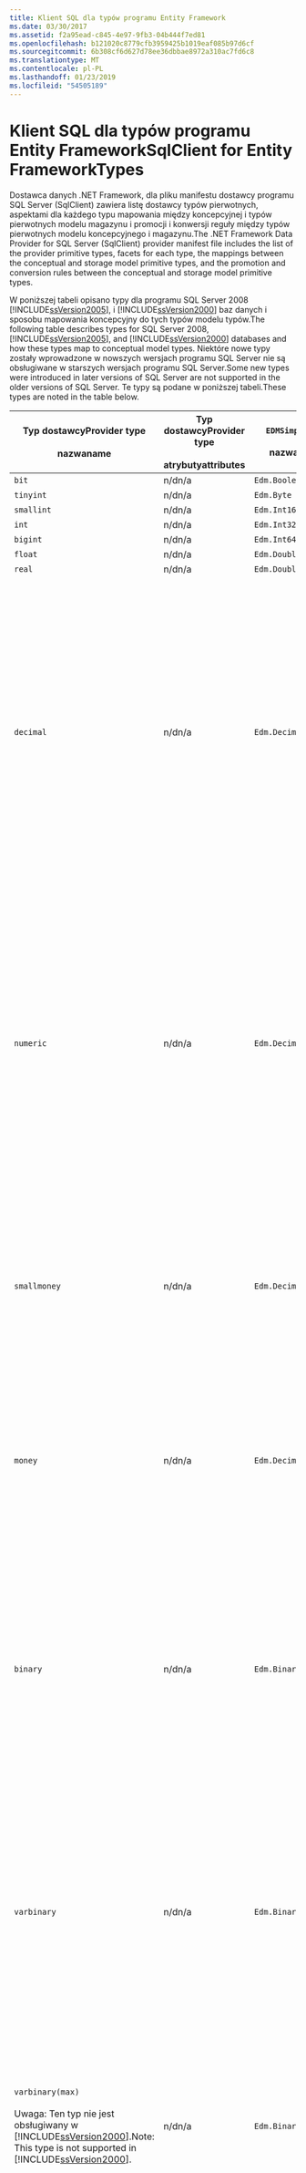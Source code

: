 ```yaml
---
title: Klient SQL dla typów programu Entity Framework
ms.date: 03/30/2017
ms.assetid: f2a95ead-c845-4e97-9fb3-04b444f7ed81
ms.openlocfilehash: b121020c8779cfb3959425b1019eaf085b97d6cf
ms.sourcegitcommit: 6b308cf6d627d78ee36dbbae8972a310ac7fd6c8
ms.translationtype: MT
ms.contentlocale: pl-PL
ms.lasthandoff: 01/23/2019
ms.locfileid: "54505189"
---
```

# <a name="sqlclient-for-entity-frameworktypes"></a><span data-ttu-id="f4da4-102">Klient SQL dla typów programu Entity Framework</span><span class="sxs-lookup"><span data-stu-id="f4da4-102">SqlClient for Entity FrameworkTypes</span></span>
<span data-ttu-id="f4da4-103">Dostawca danych .NET Framework, dla pliku manifestu dostawcy programu SQL Server (SqlClient) zawiera listę dostawcy typów pierwotnych, aspektami dla każdego typu mapowania między koncepcyjnej i typów pierwotnych modelu magazynu i promocji i konwersji reguły między typów pierwotnych modelu koncepcyjnego i magazynu.</span><span class="sxs-lookup"><span data-stu-id="f4da4-103">The .NET Framework Data Provider for SQL Server (SqlClient) provider manifest file includes the list of the provider primitive types, facets for each type, the mappings between the conceptual and storage model primitive types, and the promotion and conversion rules between the conceptual and storage model primitive types.</span></span>  
  
 <span data-ttu-id="f4da4-104">W poniższej tabeli opisano typy dla programu SQL Server 2008 [!INCLUDE[ssVersion2005](../../../../../includes/ssversion2005-md.md)], i [!INCLUDE[ssVersion2000](../../../../../includes/ssversion2000-md.md)] baz danych i sposobu mapowania koncepcyjny do tych typów modelu typów.</span><span class="sxs-lookup"><span data-stu-id="f4da4-104">The following table describes types for SQL Server 2008, [!INCLUDE[ssVersion2005](../../../../../includes/ssversion2005-md.md)], and [!INCLUDE[ssVersion2000](../../../../../includes/ssversion2000-md.md)] databases and how these types map to conceptual model types.</span></span> <span data-ttu-id="f4da4-105">Niektóre nowe typy zostały wprowadzone w nowszych wersjach programu SQL Server nie są obsługiwane w starszych wersjach programu SQL Server.</span><span class="sxs-lookup"><span data-stu-id="f4da4-105">Some new types were introduced in later versions of SQL Server are not supported in the older versions of SQL Server.</span></span> <span data-ttu-id="f4da4-106">Te typy są podane w poniższej tabeli.</span><span class="sxs-lookup"><span data-stu-id="f4da4-106">These types are noted in the table below.</span></span>  
  
|<span data-ttu-id="f4da4-107">Typ dostawcy</span><span class="sxs-lookup"><span data-stu-id="f4da4-107">Provider type</span></span><br /><br /> <span data-ttu-id="f4da4-108">nazwa</span><span class="sxs-lookup"><span data-stu-id="f4da4-108">name</span></span>|<span data-ttu-id="f4da4-109">Typ dostawcy</span><span class="sxs-lookup"><span data-stu-id="f4da4-109">Provider type</span></span><br /><br /> <span data-ttu-id="f4da4-110">atrybuty</span><span class="sxs-lookup"><span data-stu-id="f4da4-110">attributes</span></span>|`EDMSimpleType`<br /><br /> <span data-ttu-id="f4da4-111">nazwa</span><span class="sxs-lookup"><span data-stu-id="f4da4-111">name</span></span>|<span data-ttu-id="f4da4-112">Aspektami</span><span class="sxs-lookup"><span data-stu-id="f4da4-112">Facets</span></span>|  
|----------------------------|----------------------------------|------------------------------|------------|  
|`bit`|<span data-ttu-id="f4da4-113">n/d</span><span class="sxs-lookup"><span data-stu-id="f4da4-113">n/a</span></span>|`Edm.Boolean`|<span data-ttu-id="f4da4-114">n/d</span><span class="sxs-lookup"><span data-stu-id="f4da4-114">n/a</span></span>|  
|`tinyint`|<span data-ttu-id="f4da4-115">n/d</span><span class="sxs-lookup"><span data-stu-id="f4da4-115">n/a</span></span>|`Edm.Byte`|<span data-ttu-id="f4da4-116">n/d</span><span class="sxs-lookup"><span data-stu-id="f4da4-116">n/a</span></span>|  
|`smallint`|<span data-ttu-id="f4da4-117">n/d</span><span class="sxs-lookup"><span data-stu-id="f4da4-117">n/a</span></span>|`Edm.Int16`|<span data-ttu-id="f4da4-118">n/d</span><span class="sxs-lookup"><span data-stu-id="f4da4-118">n/a</span></span>|  
|`int`|<span data-ttu-id="f4da4-119">n/d</span><span class="sxs-lookup"><span data-stu-id="f4da4-119">n/a</span></span>|`Edm.Int32`|<span data-ttu-id="f4da4-120">n/d</span><span class="sxs-lookup"><span data-stu-id="f4da4-120">n/a</span></span>|  
|`bigint`|<span data-ttu-id="f4da4-121">n/d</span><span class="sxs-lookup"><span data-stu-id="f4da4-121">n/a</span></span>|`Edm.Int64`|<span data-ttu-id="f4da4-122">n/d</span><span class="sxs-lookup"><span data-stu-id="f4da4-122">n/a</span></span>|  
|`float`|<span data-ttu-id="f4da4-123">n/d</span><span class="sxs-lookup"><span data-stu-id="f4da4-123">n/a</span></span>|`Edm.Double`|<span data-ttu-id="f4da4-124">n/d</span><span class="sxs-lookup"><span data-stu-id="f4da4-124">n/a</span></span>|  
|`real`|<span data-ttu-id="f4da4-125">n/d</span><span class="sxs-lookup"><span data-stu-id="f4da4-125">n/a</span></span>|`Edm.Double`|<span data-ttu-id="f4da4-126">n/d</span><span class="sxs-lookup"><span data-stu-id="f4da4-126">n/a</span></span>|  
|`decimal`|<span data-ttu-id="f4da4-127">n/d</span><span class="sxs-lookup"><span data-stu-id="f4da4-127">n/a</span></span>|`Edm.Decimal`|<span data-ttu-id="f4da4-128">Dokładność:</span><span class="sxs-lookup"><span data-stu-id="f4da4-128">Precision:</span></span><br /><br /> <span data-ttu-id="f4da4-129">-Minimalne: 1</span><span class="sxs-lookup"><span data-stu-id="f4da4-129">- Minimum: 1</span></span><br /><br /> <span data-ttu-id="f4da4-130">– Maksymalna liczba: 38</span><span class="sxs-lookup"><span data-stu-id="f4da4-130">- Maximum: 38</span></span><br /><br /> <span data-ttu-id="f4da4-131">— Wartość domyślna: 18</span><span class="sxs-lookup"><span data-stu-id="f4da4-131">- Default: 18</span></span><br /><br /> <span data-ttu-id="f4da4-132">-Stałe: False</span><span class="sxs-lookup"><span data-stu-id="f4da4-132">- Constant: False</span></span><br /><br /> <span data-ttu-id="f4da4-133">Skala:</span><span class="sxs-lookup"><span data-stu-id="f4da4-133">Scale:</span></span><br /><br /> <span data-ttu-id="f4da4-134">-Minimalne: 0</span><span class="sxs-lookup"><span data-stu-id="f4da4-134">- Minimum: 0</span></span><br /><br /> <span data-ttu-id="f4da4-135">– Maksymalna liczba: 38</span><span class="sxs-lookup"><span data-stu-id="f4da4-135">- Maximum: 38</span></span><br /><br /> <span data-ttu-id="f4da4-136">— Wartość domyślna: 0</span><span class="sxs-lookup"><span data-stu-id="f4da4-136">- Default: 0</span></span><br /><br /> <span data-ttu-id="f4da4-137">-Stałe: False</span><span class="sxs-lookup"><span data-stu-id="f4da4-137">- Constant: False</span></span>|  
|`numeric`|<span data-ttu-id="f4da4-138">n/d</span><span class="sxs-lookup"><span data-stu-id="f4da4-138">n/a</span></span>|`Edm.Decimal`|<span data-ttu-id="f4da4-139">Dokładność:</span><span class="sxs-lookup"><span data-stu-id="f4da4-139">Precision:</span></span><br /><br /> <span data-ttu-id="f4da4-140">-Minimalne: 1</span><span class="sxs-lookup"><span data-stu-id="f4da4-140">- Minimum: 1</span></span><br /><br /> <span data-ttu-id="f4da4-141">– Maksymalna liczba: 38</span><span class="sxs-lookup"><span data-stu-id="f4da4-141">- Maximum: 38</span></span><br /><br /> <span data-ttu-id="f4da4-142">— Wartość domyślna: 18</span><span class="sxs-lookup"><span data-stu-id="f4da4-142">- Default: 18</span></span><br /><br /> <span data-ttu-id="f4da4-143">-Stałe: False</span><span class="sxs-lookup"><span data-stu-id="f4da4-143">- Constant: False</span></span><br /><br /> <span data-ttu-id="f4da4-144">Skala:</span><span class="sxs-lookup"><span data-stu-id="f4da4-144">Scale:</span></span><br /><br /> <span data-ttu-id="f4da4-145">-Minimalne: 0</span><span class="sxs-lookup"><span data-stu-id="f4da4-145">- Minimum: 0</span></span><br /><br /> <span data-ttu-id="f4da4-146">– Maksymalna liczba: 38</span><span class="sxs-lookup"><span data-stu-id="f4da4-146">- Maximum: 38</span></span><br /><br /> <span data-ttu-id="f4da4-147">— Wartość domyślna: 0</span><span class="sxs-lookup"><span data-stu-id="f4da4-147">- Default: 0</span></span><br /><br /> <span data-ttu-id="f4da4-148">-Stałe: False</span><span class="sxs-lookup"><span data-stu-id="f4da4-148">- Constant: False</span></span>|  
|`smallmoney`|<span data-ttu-id="f4da4-149">n/d</span><span class="sxs-lookup"><span data-stu-id="f4da4-149">n/a</span></span>|`Edm.Decimal`|<span data-ttu-id="f4da4-150">Dokładność:</span><span class="sxs-lookup"><span data-stu-id="f4da4-150">Precision:</span></span><br /><br /> <span data-ttu-id="f4da4-151">— Wartość domyślna: 10</span><span class="sxs-lookup"><span data-stu-id="f4da4-151">- Default: 10</span></span><br /><br /> <span data-ttu-id="f4da4-152">-Stałe: Prawda</span><span class="sxs-lookup"><span data-stu-id="f4da4-152">- Constant: True</span></span><br /><br /> <span data-ttu-id="f4da4-153">Skala:</span><span class="sxs-lookup"><span data-stu-id="f4da4-153">Scale:</span></span><br /><br /> <span data-ttu-id="f4da4-154">— Wartość domyślna: 4</span><span class="sxs-lookup"><span data-stu-id="f4da4-154">- Default: 4</span></span><br /><br /> <span data-ttu-id="f4da4-155">-Stałe: Prawda</span><span class="sxs-lookup"><span data-stu-id="f4da4-155">- Constant: True</span></span>|  
|`money`|<span data-ttu-id="f4da4-156">n/d</span><span class="sxs-lookup"><span data-stu-id="f4da4-156">n/a</span></span>|`Edm.Decimal`|<span data-ttu-id="f4da4-157">Dokładność:</span><span class="sxs-lookup"><span data-stu-id="f4da4-157">Precision:</span></span><br /><br /> <span data-ttu-id="f4da4-158">— Wartość domyślna: 19</span><span class="sxs-lookup"><span data-stu-id="f4da4-158">- Default: 19</span></span><br /><br /> <span data-ttu-id="f4da4-159">-Stałe: Prawda</span><span class="sxs-lookup"><span data-stu-id="f4da4-159">- Constant: True</span></span><br /><br /> <span data-ttu-id="f4da4-160">Skala:</span><span class="sxs-lookup"><span data-stu-id="f4da4-160">Scale:</span></span><br /><br /> <span data-ttu-id="f4da4-161">— Wartość domyślna: 4</span><span class="sxs-lookup"><span data-stu-id="f4da4-161">- Default: 4</span></span><br /><br /> <span data-ttu-id="f4da4-162">-Stałe: Prawda</span><span class="sxs-lookup"><span data-stu-id="f4da4-162">- Constant: True</span></span>|  
|`binary`|<span data-ttu-id="f4da4-163">n/d</span><span class="sxs-lookup"><span data-stu-id="f4da4-163">n/a</span></span>|`Edm.Binary`|<span data-ttu-id="f4da4-164">MaxLength:</span><span class="sxs-lookup"><span data-stu-id="f4da4-164">MaxLength:</span></span><br /><br /> <span data-ttu-id="f4da4-165">-Minimalne: 1</span><span class="sxs-lookup"><span data-stu-id="f4da4-165">- Minimum: 1</span></span><br /><br /> <span data-ttu-id="f4da4-166">– Maksymalna liczba: 8000</span><span class="sxs-lookup"><span data-stu-id="f4da4-166">- Maximum: 8000</span></span><br /><br /> <span data-ttu-id="f4da4-167">— Wartość domyślna: 8000</span><span class="sxs-lookup"><span data-stu-id="f4da4-167">- Default: 8000</span></span><br /><br /> <span data-ttu-id="f4da4-168">-Stałe: False</span><span class="sxs-lookup"><span data-stu-id="f4da4-168">- Constant: False</span></span><br /><br /> <span data-ttu-id="f4da4-169">FixedLength:</span><span class="sxs-lookup"><span data-stu-id="f4da4-169">FixedLength:</span></span><br /><br /> <span data-ttu-id="f4da4-170">— Wartość domyślna: Prawda</span><span class="sxs-lookup"><span data-stu-id="f4da4-170">- Default: True</span></span><br /><br /> <span data-ttu-id="f4da4-171">-Stałe: Prawda</span><span class="sxs-lookup"><span data-stu-id="f4da4-171">- Constant: True</span></span>|  
|`varbinary`|<span data-ttu-id="f4da4-172">n/d</span><span class="sxs-lookup"><span data-stu-id="f4da4-172">n/a</span></span>|`Edm.Binary`|<span data-ttu-id="f4da4-173">MaxLength:</span><span class="sxs-lookup"><span data-stu-id="f4da4-173">MaxLength:</span></span><br /><br /> <span data-ttu-id="f4da4-174">-Minimalne: 1</span><span class="sxs-lookup"><span data-stu-id="f4da4-174">- Minimum: 1</span></span><br /><br /> <span data-ttu-id="f4da4-175">– Maksymalna liczba: 8000</span><span class="sxs-lookup"><span data-stu-id="f4da4-175">- Maximum: 8000</span></span><br /><br /> <span data-ttu-id="f4da4-176">— Wartość domyślna: 8000</span><span class="sxs-lookup"><span data-stu-id="f4da4-176">- Default: 8000</span></span><br /><br /> <span data-ttu-id="f4da4-177">-Stałe: False</span><span class="sxs-lookup"><span data-stu-id="f4da4-177">- Constant: False</span></span><br /><br /> <span data-ttu-id="f4da4-178">FixedLength:</span><span class="sxs-lookup"><span data-stu-id="f4da4-178">FixedLength:</span></span><br /><br /> <span data-ttu-id="f4da4-179">— Wartość domyślna: False</span><span class="sxs-lookup"><span data-stu-id="f4da4-179">- Default: False</span></span><br /><br /> <span data-ttu-id="f4da4-180">-Stałe: Prawda</span><span class="sxs-lookup"><span data-stu-id="f4da4-180">- Constant: True</span></span>|  
|`varbinary(max)`<br /><br /> <span data-ttu-id="f4da4-181">Uwaga: Ten typ nie jest obsługiwany w [!INCLUDE[ssVersion2000](../../../../../includes/ssversion2000-md.md)].</span><span class="sxs-lookup"><span data-stu-id="f4da4-181">Note: This type is not supported in [!INCLUDE[ssVersion2000](../../../../../includes/ssversion2000-md.md)].</span></span>|<span data-ttu-id="f4da4-182">n/d</span><span class="sxs-lookup"><span data-stu-id="f4da4-182">n/a</span></span>|`Edm.Binary`|<span data-ttu-id="f4da4-183">MaxLength:</span><span class="sxs-lookup"><span data-stu-id="f4da4-183">MaxLength:</span></span><br /><br /> <span data-ttu-id="f4da4-184">— Wartość domyślna: 214748364780</span><span class="sxs-lookup"><span data-stu-id="f4da4-184">- Default: 214748364780</span></span><br /><br /> <span data-ttu-id="f4da4-185">-Stałe: Prawda</span><span class="sxs-lookup"><span data-stu-id="f4da4-185">- Constant: True</span></span><br /><br /> <span data-ttu-id="f4da4-186">FixedLength:</span><span class="sxs-lookup"><span data-stu-id="f4da4-186">FixedLength:</span></span><br /><br /> <span data-ttu-id="f4da4-187">— Wartość domyślna: False</span><span class="sxs-lookup"><span data-stu-id="f4da4-187">- Default: False</span></span><br /><br /> <span data-ttu-id="f4da4-188">-Stałe: Prawda</span><span class="sxs-lookup"><span data-stu-id="f4da4-188">- Constant: True</span></span>|  
|`image`|<span data-ttu-id="f4da4-189">n/d</span><span class="sxs-lookup"><span data-stu-id="f4da4-189">n/a</span></span>|`Edm.Binary`|<span data-ttu-id="f4da4-190">MaxLength:</span><span class="sxs-lookup"><span data-stu-id="f4da4-190">MaxLength:</span></span><br /><br /> <span data-ttu-id="f4da4-191">— Wartość domyślna: 2147483647</span><span class="sxs-lookup"><span data-stu-id="f4da4-191">- Default: 2147483647</span></span><br /><br /> <span data-ttu-id="f4da4-192">-Stałe: Prawda</span><span class="sxs-lookup"><span data-stu-id="f4da4-192">- Constant: True</span></span><br /><br /> <span data-ttu-id="f4da4-193">FixedLength:</span><span class="sxs-lookup"><span data-stu-id="f4da4-193">FixedLength:</span></span><br /><br /> <span data-ttu-id="f4da4-194">— Wartość domyślna: False</span><span class="sxs-lookup"><span data-stu-id="f4da4-194">- Default: False</span></span><br /><br /> <span data-ttu-id="f4da4-195">-Stałe: Prawda</span><span class="sxs-lookup"><span data-stu-id="f4da4-195">- Constant: True</span></span>|  
|`timestamp`|<span data-ttu-id="f4da4-196">n/d</span><span class="sxs-lookup"><span data-stu-id="f4da4-196">n/a</span></span>|`Edm.Binary`|<span data-ttu-id="f4da4-197">MaxLength:</span><span class="sxs-lookup"><span data-stu-id="f4da4-197">MaxLength:</span></span><br /><br /> <span data-ttu-id="f4da4-198">— Wartość domyślna: 8</span><span class="sxs-lookup"><span data-stu-id="f4da4-198">- Default: 8</span></span><br /><br /> <span data-ttu-id="f4da4-199">-Stałe: Prawda</span><span class="sxs-lookup"><span data-stu-id="f4da4-199">- Constant: True</span></span><br /><br /> <span data-ttu-id="f4da4-200">FixedLength:</span><span class="sxs-lookup"><span data-stu-id="f4da4-200">FixedLength:</span></span><br /><br /> <span data-ttu-id="f4da4-201">— Wartość domyślna: Prawda</span><span class="sxs-lookup"><span data-stu-id="f4da4-201">- Default: True</span></span><br /><br /> <span data-ttu-id="f4da4-202">-Stałe: Prawda</span><span class="sxs-lookup"><span data-stu-id="f4da4-202">- Constant: True</span></span>|  
|`rowversion`|<span data-ttu-id="f4da4-203">n/d</span><span class="sxs-lookup"><span data-stu-id="f4da4-203">n/a</span></span>|`Edm.Binary`|<span data-ttu-id="f4da4-204">MaxLength:</span><span class="sxs-lookup"><span data-stu-id="f4da4-204">MaxLength:</span></span><br /><br /> <span data-ttu-id="f4da4-205">— Wartość domyślna: 8</span><span class="sxs-lookup"><span data-stu-id="f4da4-205">- Default: 8</span></span><br /><br /> <span data-ttu-id="f4da4-206">-Stałe: Prawda</span><span class="sxs-lookup"><span data-stu-id="f4da4-206">- Constant: True</span></span><br /><br /> <span data-ttu-id="f4da4-207">FixedLength:</span><span class="sxs-lookup"><span data-stu-id="f4da4-207">FixedLength:</span></span><br /><br /> <span data-ttu-id="f4da4-208">— Wartość domyślna: Prawda</span><span class="sxs-lookup"><span data-stu-id="f4da4-208">- Default: True</span></span><br /><br /> <span data-ttu-id="f4da4-209">-Stałe: Prawda</span><span class="sxs-lookup"><span data-stu-id="f4da4-209">- Constant: True</span></span>|  
|`smalldatetime`|<span data-ttu-id="f4da4-210">n/d</span><span class="sxs-lookup"><span data-stu-id="f4da4-210">n/a</span></span>|`Edm.DateTime`|<span data-ttu-id="f4da4-211">Dokładność:</span><span class="sxs-lookup"><span data-stu-id="f4da4-211">Precision:</span></span><br /><br /> <span data-ttu-id="f4da4-212">— Wartość domyślna: 0</span><span class="sxs-lookup"><span data-stu-id="f4da4-212">- Default: 0</span></span><br /><br /> <span data-ttu-id="f4da4-213">-Stałe: Prawda</span><span class="sxs-lookup"><span data-stu-id="f4da4-213">- Constant: True</span></span>|  
|`datetime`|<span data-ttu-id="f4da4-214">n/d</span><span class="sxs-lookup"><span data-stu-id="f4da4-214">n/a</span></span>|`Edm.DateTime`|<span data-ttu-id="f4da4-215">Dokładność:</span><span class="sxs-lookup"><span data-stu-id="f4da4-215">Precision:</span></span><br /><br /> <span data-ttu-id="f4da4-216">— Wartość domyślna: 3</span><span class="sxs-lookup"><span data-stu-id="f4da4-216">- Default: 3</span></span><br /><br /> <span data-ttu-id="f4da4-217">-Stałe: Prawda</span><span class="sxs-lookup"><span data-stu-id="f4da4-217">- Constant: True</span></span>|  
|`date`<br /><br /> <span data-ttu-id="f4da4-218">Uwaga: Ten typ nie jest obsługiwany w programie SQL Server 2005 i SQL Server 2000.</span><span class="sxs-lookup"><span data-stu-id="f4da4-218">Note: This type is not supported in SQL Server 2005 and SQL Server 2000.</span></span>|<span data-ttu-id="f4da4-219">n/d</span><span class="sxs-lookup"><span data-stu-id="f4da4-219">n/a</span></span>|`Edm.DateTime`|<span data-ttu-id="f4da4-220">Dokładność:</span><span class="sxs-lookup"><span data-stu-id="f4da4-220">Precision:</span></span><br /><br /> <span data-ttu-id="f4da4-221">— Wartość domyślna: 0</span><span class="sxs-lookup"><span data-stu-id="f4da4-221">- Default: 0</span></span><br /><br /> <span data-ttu-id="f4da4-222">-Stałe: False</span><span class="sxs-lookup"><span data-stu-id="f4da4-222">- Constant: False</span></span>|  
|`time`<br /><br /> <span data-ttu-id="f4da4-223">Uwaga: Ten typ nie jest obsługiwany w programie SQL Server 2005 i SQL Server 2000.</span><span class="sxs-lookup"><span data-stu-id="f4da4-223">Note: This type is not supported in SQL Server 2005 and SQL Server 2000.</span></span>|<span data-ttu-id="f4da4-224">n/d</span><span class="sxs-lookup"><span data-stu-id="f4da4-224">n/a</span></span>|`Edm.Time`|<span data-ttu-id="f4da4-225">Dokładność:</span><span class="sxs-lookup"><span data-stu-id="f4da4-225">Precision:</span></span><br /><br /> <span data-ttu-id="f4da4-226">— Wartość domyślna: 7</span><span class="sxs-lookup"><span data-stu-id="f4da4-226">- Default: 7</span></span><br /><br /> <span data-ttu-id="f4da4-227">-Stałe: False</span><span class="sxs-lookup"><span data-stu-id="f4da4-227">- Constant: False</span></span>|  
|`datetime2`<br /><br /> <span data-ttu-id="f4da4-228">Uwaga: Ten typ nie jest obsługiwany w programie SQL Server 2005 i SQL Server 2000.</span><span class="sxs-lookup"><span data-stu-id="f4da4-228">Note: This type is not supported in SQL Server 2005 and SQL Server 2000.</span></span>|<span data-ttu-id="f4da4-229">n/d</span><span class="sxs-lookup"><span data-stu-id="f4da4-229">n/a</span></span>|`Edm.DateTime`|<span data-ttu-id="f4da4-230">Dokładność:</span><span class="sxs-lookup"><span data-stu-id="f4da4-230">Precision:</span></span><br /><br /> <span data-ttu-id="f4da4-231">— Wartość domyślna: 7</span><span class="sxs-lookup"><span data-stu-id="f4da4-231">- Default: 7</span></span><br /><br /> <span data-ttu-id="f4da4-232">-Stałe: False</span><span class="sxs-lookup"><span data-stu-id="f4da4-232">- Constant: False</span></span>|  
|`datetimeoffset`<br /><br /> <span data-ttu-id="f4da4-233">Uwaga: Ten typ nie jest obsługiwany w programie SQL Server 2005 i SQL Server 2000.</span><span class="sxs-lookup"><span data-stu-id="f4da4-233">Note: This type is not supported in SQL Server 2005 and SQL Server 2000.</span></span>|<span data-ttu-id="f4da4-234">n/d</span><span class="sxs-lookup"><span data-stu-id="f4da4-234">n/a</span></span>|`Edm.DateTimeOffset`|<span data-ttu-id="f4da4-235">Dokładność:</span><span class="sxs-lookup"><span data-stu-id="f4da4-235">Precision:</span></span><br /><br /> <span data-ttu-id="f4da4-236">— Wartość domyślna: 7</span><span class="sxs-lookup"><span data-stu-id="f4da4-236">- Default: 7</span></span><br /><br /> <span data-ttu-id="f4da4-237">-Stałe: False</span><span class="sxs-lookup"><span data-stu-id="f4da4-237">- Constant: False</span></span>|  
|`nvarchar`<br /><br /> <span data-ttu-id="f4da4-238">Uwaga: Ten typ nie jest obsługiwany w [!INCLUDE[ssVersion2000](../../../../../includes/ssversion2000-md.md)].</span><span class="sxs-lookup"><span data-stu-id="f4da4-238">Note: This type is not supported in [!INCLUDE[ssVersion2000](../../../../../includes/ssversion2000-md.md)].</span></span>|<span data-ttu-id="f4da4-239">n/d</span><span class="sxs-lookup"><span data-stu-id="f4da4-239">n/a</span></span>|`Edm.String`|<span data-ttu-id="f4da4-240">MaxLength:</span><span class="sxs-lookup"><span data-stu-id="f4da4-240">MaxLength:</span></span><br /><br /> <span data-ttu-id="f4da4-241">-Minimalne: 1</span><span class="sxs-lookup"><span data-stu-id="f4da4-241">- Minimum: 1</span></span><br /><br /> <span data-ttu-id="f4da4-242">– Maksymalna liczba: 4000</span><span class="sxs-lookup"><span data-stu-id="f4da4-242">- Maximum: 4000</span></span><br /><br /> <span data-ttu-id="f4da4-243">— Wartość domyślna: 4000</span><span class="sxs-lookup"><span data-stu-id="f4da4-243">- Default: 4000</span></span><br /><br /> <span data-ttu-id="f4da4-244">-Stałe: False</span><span class="sxs-lookup"><span data-stu-id="f4da4-244">- Constant: False</span></span><br /><br /> <span data-ttu-id="f4da4-245">Unicode:</span><span class="sxs-lookup"><span data-stu-id="f4da4-245">Unicode:</span></span><br /><br /> <span data-ttu-id="f4da4-246">— Wartość domyślna: Prawda</span><span class="sxs-lookup"><span data-stu-id="f4da4-246">- Default: True</span></span><br /><br /> <span data-ttu-id="f4da4-247">-Stałe: Prawda</span><span class="sxs-lookup"><span data-stu-id="f4da4-247">- Constant: True</span></span><br /><br /> <span data-ttu-id="f4da4-248">FixedLength:</span><span class="sxs-lookup"><span data-stu-id="f4da4-248">FixedLength:</span></span><br /><br /> <span data-ttu-id="f4da4-249">— Wartość domyślna: False</span><span class="sxs-lookup"><span data-stu-id="f4da4-249">- Default: False</span></span><br /><br /> <span data-ttu-id="f4da4-250">-Stałe: Prawda</span><span class="sxs-lookup"><span data-stu-id="f4da4-250">- Constant: True</span></span>|  
|`varchar`<br /><br /> <span data-ttu-id="f4da4-251">Uwaga: Ten typ nie jest obsługiwany w [!INCLUDE[ssVersion2000](../../../../../includes/ssversion2000-md.md)].</span><span class="sxs-lookup"><span data-stu-id="f4da4-251">Note: This type is not supported in [!INCLUDE[ssVersion2000](../../../../../includes/ssversion2000-md.md)].</span></span>|<span data-ttu-id="f4da4-252">n/d</span><span class="sxs-lookup"><span data-stu-id="f4da4-252">n/a</span></span>|`Edm.String`|<span data-ttu-id="f4da4-253">MaxLength:</span><span class="sxs-lookup"><span data-stu-id="f4da4-253">MaxLength:</span></span><br /><br /> <span data-ttu-id="f4da4-254">-Minimalne: 1</span><span class="sxs-lookup"><span data-stu-id="f4da4-254">- Minimum: 1</span></span><br /><br /> <span data-ttu-id="f4da4-255">– Maksymalna liczba: 8000</span><span class="sxs-lookup"><span data-stu-id="f4da4-255">- Maximum: 8000</span></span><br /><br /> <span data-ttu-id="f4da4-256">— Wartość domyślna: 8000</span><span class="sxs-lookup"><span data-stu-id="f4da4-256">- Default: 8000</span></span><br /><br /> <span data-ttu-id="f4da4-257">-Stałe: False</span><span class="sxs-lookup"><span data-stu-id="f4da4-257">- Constant: False</span></span><br /><br /> <span data-ttu-id="f4da4-258">Unicode:</span><span class="sxs-lookup"><span data-stu-id="f4da4-258">Unicode:</span></span><br /><br /> <span data-ttu-id="f4da4-259">— Wartość domyślna: False</span><span class="sxs-lookup"><span data-stu-id="f4da4-259">- Default: False</span></span><br /><br /> <span data-ttu-id="f4da4-260">-Stałe: Prawda</span><span class="sxs-lookup"><span data-stu-id="f4da4-260">- Constant: True</span></span><br /><br /> <span data-ttu-id="f4da4-261">FixedLength:</span><span class="sxs-lookup"><span data-stu-id="f4da4-261">FixedLength:</span></span><br /><br /> <span data-ttu-id="f4da4-262">— Wartość domyślna: False</span><span class="sxs-lookup"><span data-stu-id="f4da4-262">- Default: False</span></span><br /><br /> <span data-ttu-id="f4da4-263">-Stałe: Prawda</span><span class="sxs-lookup"><span data-stu-id="f4da4-263">- Constant: True</span></span>|  
|`char`|<span data-ttu-id="f4da4-264">n/d</span><span class="sxs-lookup"><span data-stu-id="f4da4-264">n/a</span></span>|`Edm.String`|<span data-ttu-id="f4da4-265">MaxLength:</span><span class="sxs-lookup"><span data-stu-id="f4da4-265">MaxLength:</span></span><br /><br /> <span data-ttu-id="f4da4-266">-Minimalne: 1</span><span class="sxs-lookup"><span data-stu-id="f4da4-266">- Minimum: 1</span></span><br /><br /> <span data-ttu-id="f4da4-267">– Maksymalna liczba: 8000</span><span class="sxs-lookup"><span data-stu-id="f4da4-267">- Maximum: 8000</span></span><br /><br /> <span data-ttu-id="f4da4-268">— Wartość domyślna: 8000</span><span class="sxs-lookup"><span data-stu-id="f4da4-268">- Default: 8000</span></span><br /><br /> <span data-ttu-id="f4da4-269">-Stałe: False</span><span class="sxs-lookup"><span data-stu-id="f4da4-269">- Constant: False</span></span><br /><br /> <span data-ttu-id="f4da4-270">Unicode:</span><span class="sxs-lookup"><span data-stu-id="f4da4-270">Unicode:</span></span><br /><br /> <span data-ttu-id="f4da4-271">— Wartość domyślna: False</span><span class="sxs-lookup"><span data-stu-id="f4da4-271">- Default: False</span></span><br /><br /> <span data-ttu-id="f4da4-272">-Stałe: Prawda</span><span class="sxs-lookup"><span data-stu-id="f4da4-272">- Constant: True</span></span><br /><br /> <span data-ttu-id="f4da4-273">FixedLength:</span><span class="sxs-lookup"><span data-stu-id="f4da4-273">FixedLength:</span></span><br /><br /> <span data-ttu-id="f4da4-274">— Wartość domyślna: Prawda</span><span class="sxs-lookup"><span data-stu-id="f4da4-274">- Default: True</span></span><br /><br /> <span data-ttu-id="f4da4-275">-Stałe: Prawda</span><span class="sxs-lookup"><span data-stu-id="f4da4-275">- Constant: True</span></span>|  
|`nchar`|<span data-ttu-id="f4da4-276">n/d</span><span class="sxs-lookup"><span data-stu-id="f4da4-276">n/a</span></span>|`Edm.String`|<span data-ttu-id="f4da4-277">MaxLength:</span><span class="sxs-lookup"><span data-stu-id="f4da4-277">MaxLength:</span></span><br /><br /> <span data-ttu-id="f4da4-278">-Minimalne: 1</span><span class="sxs-lookup"><span data-stu-id="f4da4-278">- Minimum: 1</span></span><br /><br /> <span data-ttu-id="f4da4-279">– Maksymalna liczba: 4000</span><span class="sxs-lookup"><span data-stu-id="f4da4-279">- Maximum: 4000</span></span><br /><br /> <span data-ttu-id="f4da4-280">— Wartość domyślna: 4000</span><span class="sxs-lookup"><span data-stu-id="f4da4-280">- Default: 4000</span></span><br /><br /> <span data-ttu-id="f4da4-281">-Stałe: False</span><span class="sxs-lookup"><span data-stu-id="f4da4-281">- Constant: False</span></span><br /><br /> <span data-ttu-id="f4da4-282">Unicode:</span><span class="sxs-lookup"><span data-stu-id="f4da4-282">Unicode:</span></span><br /><br /> <span data-ttu-id="f4da4-283">— Wartość domyślna: Prawda</span><span class="sxs-lookup"><span data-stu-id="f4da4-283">- Default: True</span></span><br /><br /> <span data-ttu-id="f4da4-284">-Stałe: Prawda</span><span class="sxs-lookup"><span data-stu-id="f4da4-284">- Constant: True</span></span><br /><br /> <span data-ttu-id="f4da4-285">FixedLength:</span><span class="sxs-lookup"><span data-stu-id="f4da4-285">FixedLength:</span></span><br /><br /> <span data-ttu-id="f4da4-286">— Wartość domyślna: Prawda</span><span class="sxs-lookup"><span data-stu-id="f4da4-286">- Default: True</span></span><br /><br /> <span data-ttu-id="f4da4-287">-Stałe: Prawda</span><span class="sxs-lookup"><span data-stu-id="f4da4-287">- Constant: True</span></span>|  
|<span data-ttu-id="f4da4-288">`varchar`(`max`)</span><span class="sxs-lookup"><span data-stu-id="f4da4-288">`varchar`(`max`)</span></span>|<span data-ttu-id="f4da4-289">n/d</span><span class="sxs-lookup"><span data-stu-id="f4da4-289">n/a</span></span>|`Edm.String`|<span data-ttu-id="f4da4-290">MaxLength:</span><span class="sxs-lookup"><span data-stu-id="f4da4-290">MaxLength:</span></span><br /><br /> <span data-ttu-id="f4da4-291">— Wartość domyślna: 2147483647</span><span class="sxs-lookup"><span data-stu-id="f4da4-291">- Default: 2147483647</span></span><br /><br /> <span data-ttu-id="f4da4-292">-Stałe: Prawda</span><span class="sxs-lookup"><span data-stu-id="f4da4-292">- Constant: True</span></span><br /><br /> <span data-ttu-id="f4da4-293">Unicode:</span><span class="sxs-lookup"><span data-stu-id="f4da4-293">Unicode:</span></span><br /><br /> <span data-ttu-id="f4da4-294">— Wartość domyślna: False</span><span class="sxs-lookup"><span data-stu-id="f4da4-294">- Default: False</span></span><br /><br /> <span data-ttu-id="f4da4-295">-Stałe: Prawda</span><span class="sxs-lookup"><span data-stu-id="f4da4-295">- Constant: True</span></span><br /><br /> <span data-ttu-id="f4da4-296">FixedLength:</span><span class="sxs-lookup"><span data-stu-id="f4da4-296">FixedLength:</span></span><br /><br /> <span data-ttu-id="f4da4-297">— Wartość domyślna: False</span><span class="sxs-lookup"><span data-stu-id="f4da4-297">- Default: False</span></span><br /><br /> <span data-ttu-id="f4da4-298">-Stałe: Prawda</span><span class="sxs-lookup"><span data-stu-id="f4da4-298">- Constant: True</span></span>|  
|<span data-ttu-id="f4da4-299">`nvarchar`(`max`)</span><span class="sxs-lookup"><span data-stu-id="f4da4-299">`nvarchar`(`max`)</span></span>|<span data-ttu-id="f4da4-300">n/d</span><span class="sxs-lookup"><span data-stu-id="f4da4-300">n/a</span></span>|`Edm.String`|<span data-ttu-id="f4da4-301">MaxLength:</span><span class="sxs-lookup"><span data-stu-id="f4da4-301">MaxLength:</span></span><br /><br /> <span data-ttu-id="f4da4-302">— Wartość domyślna: 1073741823</span><span class="sxs-lookup"><span data-stu-id="f4da4-302">- Default: 1073741823</span></span><br /><br /> <span data-ttu-id="f4da4-303">-Stałe: Prawda</span><span class="sxs-lookup"><span data-stu-id="f4da4-303">- Constant: True</span></span><br /><br /> <span data-ttu-id="f4da4-304">Unicode:</span><span class="sxs-lookup"><span data-stu-id="f4da4-304">Unicode:</span></span><br /><br /> <span data-ttu-id="f4da4-305">— Wartość domyślna: Prawda</span><span class="sxs-lookup"><span data-stu-id="f4da4-305">- Default: True</span></span><br /><br /> <span data-ttu-id="f4da4-306">-Stałe: Prawda</span><span class="sxs-lookup"><span data-stu-id="f4da4-306">- Constant: True</span></span><br /><br /> <span data-ttu-id="f4da4-307">FixedLength:</span><span class="sxs-lookup"><span data-stu-id="f4da4-307">FixedLength:</span></span><br /><br /> <span data-ttu-id="f4da4-308">— Wartość domyślna: False</span><span class="sxs-lookup"><span data-stu-id="f4da4-308">- Default: False</span></span><br /><br /> <span data-ttu-id="f4da4-309">-Stałe: Prawda</span><span class="sxs-lookup"><span data-stu-id="f4da4-309">- Constant: True</span></span>|  
|`ntext`|<span data-ttu-id="f4da4-310">Porównywanie równości: False</span><span class="sxs-lookup"><span data-stu-id="f4da4-310">Equal comparable: False</span></span><br /><br /> <span data-ttu-id="f4da4-311">Porównywanie kolejności: False</span><span class="sxs-lookup"><span data-stu-id="f4da4-311">Order comparable: False</span></span>|`Edm.String`|<span data-ttu-id="f4da4-312">MaxLength:</span><span class="sxs-lookup"><span data-stu-id="f4da4-312">MaxLength:</span></span><br /><br /> <span data-ttu-id="f4da4-313">— Wartość domyślna: 1073741823</span><span class="sxs-lookup"><span data-stu-id="f4da4-313">- Default: 1073741823</span></span><br /><br /> <span data-ttu-id="f4da4-314">-Stałe: Prawda</span><span class="sxs-lookup"><span data-stu-id="f4da4-314">- Constant: True</span></span><br /><br /> <span data-ttu-id="f4da4-315">Unicode:</span><span class="sxs-lookup"><span data-stu-id="f4da4-315">Unicode:</span></span><br /><br /> <span data-ttu-id="f4da4-316">— Wartość domyślna: False</span><span class="sxs-lookup"><span data-stu-id="f4da4-316">- Default: False</span></span><br /><br /> <span data-ttu-id="f4da4-317">-Stałe: Prawda</span><span class="sxs-lookup"><span data-stu-id="f4da4-317">- Constant: True</span></span><br /><br /> <span data-ttu-id="f4da4-318">FixedLength:</span><span class="sxs-lookup"><span data-stu-id="f4da4-318">FixedLength:</span></span><br /><br /> <span data-ttu-id="f4da4-319">— Wartość domyślna: False</span><span class="sxs-lookup"><span data-stu-id="f4da4-319">- Default: False</span></span><br /><br /> <span data-ttu-id="f4da4-320">-Stałe: Prawda</span><span class="sxs-lookup"><span data-stu-id="f4da4-320">- Constant: True</span></span>|  
|`text`|<span data-ttu-id="f4da4-321">Porównywanie równości: False</span><span class="sxs-lookup"><span data-stu-id="f4da4-321">Equal comparable: False</span></span><br /><br /> <span data-ttu-id="f4da4-322">Porównywanie kolejności: False</span><span class="sxs-lookup"><span data-stu-id="f4da4-322">Order comparable: False</span></span>|`Edm.String`|<span data-ttu-id="f4da4-323">MaxLength:</span><span class="sxs-lookup"><span data-stu-id="f4da4-323">MaxLength:</span></span><br /><br /> <span data-ttu-id="f4da4-324">— Wartość domyślna: 2147483647</span><span class="sxs-lookup"><span data-stu-id="f4da4-324">- Default: 2147483647</span></span><br /><br /> <span data-ttu-id="f4da4-325">-Stałe: Prawda</span><span class="sxs-lookup"><span data-stu-id="f4da4-325">- Constant: True</span></span><br /><br /> <span data-ttu-id="f4da4-326">Unicode:</span><span class="sxs-lookup"><span data-stu-id="f4da4-326">Unicode:</span></span><br /><br /> <span data-ttu-id="f4da4-327">— Wartość domyślna: False</span><span class="sxs-lookup"><span data-stu-id="f4da4-327">- Default: False</span></span><br /><br /> <span data-ttu-id="f4da4-328">-Stałe: Prawda</span><span class="sxs-lookup"><span data-stu-id="f4da4-328">- Constant: True</span></span><br /><br /> <span data-ttu-id="f4da4-329">FixedLength:</span><span class="sxs-lookup"><span data-stu-id="f4da4-329">FixedLength:</span></span><br /><br /> <span data-ttu-id="f4da4-330">— Wartość domyślna: False</span><span class="sxs-lookup"><span data-stu-id="f4da4-330">- Default: False</span></span><br /><br /> <span data-ttu-id="f4da4-331">-Stałe: Prawda</span><span class="sxs-lookup"><span data-stu-id="f4da4-331">- Constant: True</span></span>|  
|`Unique`<br /><br /> `identifier`|<span data-ttu-id="f4da4-332">Porównywanie równości: Prawda</span><span class="sxs-lookup"><span data-stu-id="f4da4-332">Equal comparable: True</span></span><br /><br /> <span data-ttu-id="f4da4-333">Porównywanie kolejności: Prawda</span><span class="sxs-lookup"><span data-stu-id="f4da4-333">Order comparable: True</span></span>|`Edm.Guid`|<span data-ttu-id="f4da4-334">n/d</span><span class="sxs-lookup"><span data-stu-id="f4da4-334">n/a</span></span>|  
|`xml`|<span data-ttu-id="f4da4-335">Porównywanie równości: False</span><span class="sxs-lookup"><span data-stu-id="f4da4-335">Equal comparable: False</span></span><br /><br /> <span data-ttu-id="f4da4-336">Porównywanie kolejności: False</span><span class="sxs-lookup"><span data-stu-id="f4da4-336">Order comparable: False</span></span>|`Edm.String`|<span data-ttu-id="f4da4-337">MaxLength:</span><span class="sxs-lookup"><span data-stu-id="f4da4-337">MaxLength:</span></span><br /><br /> <span data-ttu-id="f4da4-338">— Wartość domyślna: 1073741823</span><span class="sxs-lookup"><span data-stu-id="f4da4-338">- Default: 1073741823</span></span><br /><br /> <span data-ttu-id="f4da4-339">-Stałe: Prawda</span><span class="sxs-lookup"><span data-stu-id="f4da4-339">- Constant: True</span></span><br /><br /> <span data-ttu-id="f4da4-340">Unicode:</span><span class="sxs-lookup"><span data-stu-id="f4da4-340">Unicode:</span></span><br /><br /> <span data-ttu-id="f4da4-341">— Wartość domyślna: Prawda</span><span class="sxs-lookup"><span data-stu-id="f4da4-341">- Default: True</span></span><br /><br /> <span data-ttu-id="f4da4-342">-Stałe: Prawda</span><span class="sxs-lookup"><span data-stu-id="f4da4-342">- Constant: True</span></span><br /><br /> <span data-ttu-id="f4da4-343">FixedLength:</span><span class="sxs-lookup"><span data-stu-id="f4da4-343">FixedLength:</span></span><br /><br /> <span data-ttu-id="f4da4-344">— Wartość domyślna: False</span><span class="sxs-lookup"><span data-stu-id="f4da4-344">- Default: False</span></span><br /><br /> <span data-ttu-id="f4da4-345">-Stałe: Prawda</span><span class="sxs-lookup"><span data-stu-id="f4da4-345">- Constant: True</span></span>|  
  
## <a name="see-also"></a><span data-ttu-id="f4da4-346">Zobacz także</span><span class="sxs-lookup"><span data-stu-id="f4da4-346">See also</span></span>
- [<span data-ttu-id="f4da4-347">Specyfikacje CSDL, SSDL i MSL</span><span class="sxs-lookup"><span data-stu-id="f4da4-347">CSDL, SSDL, and MSL Specifications</span></span>](../../../../../docs/framework/data/adonet/ef/language-reference/csdl-ssdl-and-msl-specifications.md)
